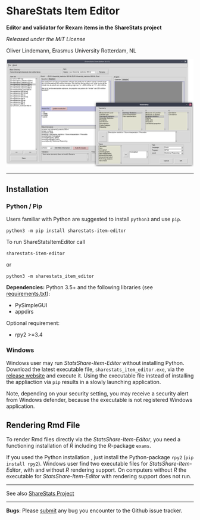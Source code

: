 # ShareStats Item Editor

**Editor and validator for Rexam items in the ShareStats project**

*Released under the MIT License*

Oliver Lindemann, Erasmus University Rotterdam, NL


![screenshot](https://raw.githubusercontent.com/essb-mt-section/sharestats-item-editor/main/picts/screenshot.png)

---

## Installation 

### Python / Pip

Users familiar with Python are suggested to install `python3`  and use `pip`.

```
python3 -m pip install sharestats-item-editor
```

To run ShareStatsItemEditor call
```
sharestats-item-editor
```
or
```
python3 -m sharestats_item_editor
```


**Dependencies:** Python 3.5+ and the following libraries 
(see [requirements.txt](requirements.txt)):
* PySimpleGUI
* appdirs

Optional requirement:
* rpy2 >=3.4


### Windows

Windows user may run *StatsShare-Item-Editor* without installing Python. 
Download the 
latest executable file, `sharestats_item_editor.exe`, via the
[release website](https://github.com/essb-mt-section/sharestats-item-editor/releases/latest)
and execute it. Using the executable file instead of installing the appliaction 
via `pip` results in a slowly launching application.

Note, depending on your security setting, you may receive a security alert 
from Windows defender, because the executable is not registered Windows 
application. 

## Rendering Rmd File

To render Rmd files directly via the *StatsShare-Item-Editor*, you need 
a functioning 
installation of *R* including the *R*-package `exams`. 

If you used the Python installation , just install the 
Python-package `rpy2` (`pip install rpy2`). Windows user find two executable 
files for *StatsShare-Item-Editor*, with and without *R* rendering support. On 
computers without *R* the executable for *StatsShare-Item-Editor* with 
rendering support does not run. 



---

See also [ShareStats Project](https://github.com/ShareStats)

---
**Bugs**: Please [submit](https://github.com/essb-mt-section/sharestats-item-editor/issues/new)
any bug you encounter to the Github issue tracker.
